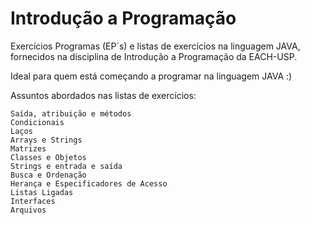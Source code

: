 # Introdução a Programação
 Exercícios Programas (EP´s) e listas de exercícios na linguagem JAVA, fornecidos na disciplina de Introdução a Programação da EACH-USP.

 Ideal para quem está começando a programar na linguagem JAVA :)

 Assuntos abordados nas listas de exercícios:

    Saída, atribuição e métodos
    Condicionais
    Laços
    Arrays e Strings
    Matrizes
    Classes e Objetos
    Strings e entrada e saída
    Busca e Ordenação
    Herança e Especificadores de Acesso
    Listas Ligadas
    Interfaces
    Arquivos
